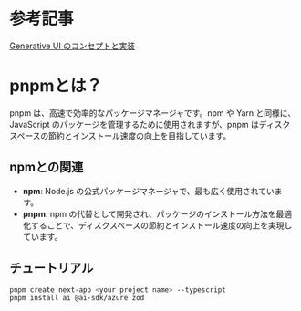 # 参考記事

[Generative UI のコンセプトと実装](https://zenn.dev/headwaters/articles/c13232086a289a)

# pnpmとは？

pnpm は、高速で効率的なパッケージマネージャです。npm や Yarn と同様に、JavaScript のパッケージを管理するために使用されますが、pnpm はディスクスペースの節約とインストール速度の向上を目指しています。

## npmとの関連

- **npm**: Node.js の公式パッケージマネージャで、最も広く使用されています。
- **pnpm**: npm の代替として開発され、パッケージのインストール方法を最適化することで、ディスクスペースの節約とインストール速度の向上を実現しています。

## チュートリアル

```bash
pnpm create next-app <your project name> --typescript
pnpm install ai @ai-sdk/azure zod
```
